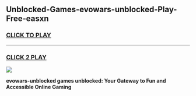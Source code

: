 
## Unblocked-Games-evowars-unblocked-Play-Free-easxn
<h3>
<a href="https://premium76.site?title=evowars-unblocked&ref=15A">CLICK TO PLAY</a></h3>
<hr>

<h3>
<a href="https://premium76.site?title=evowars-unblocked&ref=15A">CLICK 2 PLAY</a>
  
</h3>

<a href="https://premium76.site?title=evowars-unblocked&ref=15A"><img src="https://clearcache.store/games.png"></a>


**evowars-unblocked games unblocked: Your Gateway to Fun and Accessible Online Gaming**

